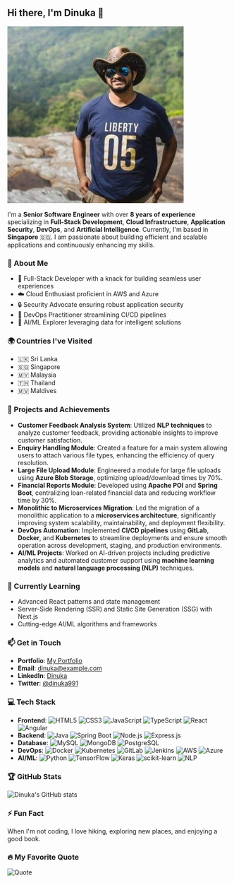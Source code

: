 ## Hi there, I'm Dinuka 👋

![Profile Banner](https://github.com/Dinuka991/Dinuka991/blob/main/asset/dinuka.jpeg)

I'm a **Senior Software Engineer** with over **8 years of experience** specializing in **Full-Stack Development**, **Cloud Infrastructure**, **Application Security**, **DevOps**, and **Artificial Intelligence**. Currently, I'm based in **Singapore** 🇸🇬. I am passionate about building efficient and scalable applications and continuously enhancing my skills.

### 🚀 About Me
- 🌟 Full-Stack Developer with a knack for building seamless user experiences
- ☁️ Cloud Enthusiast proficient in AWS and Azure
- 🔒 Security Advocate ensuring robust application security
- 🔄 DevOps Practitioner streamlining CI/CD pipelines
- 🤖 AI/ML Explorer leveraging data for intelligent solutions

### 🌍 Countries I've Visited
- 🇱🇰 Sri Lanka
- 🇸🇬 Singapore
- 🇲🇾 Malaysia
- 🇹🇭 Thailand
- 🇲🇻 Maldives

### 🌟 Projects and Achievements

- **Customer Feedback Analysis System**: Utilized **NLP techniques** to analyze customer feedback, providing actionable insights to improve customer satisfaction.
- **Enquiry Handling Module**: Created a feature for a main system allowing users to attach various file types, enhancing the efficiency of query resolution.
- **Large File Upload Module**: Engineered a module for large file uploads using **Azure Blob Storage**, optimizing upload/download times by 70%.
- **Financial Reports Module**: Developed using **Apache POI** and **Spring Boot**, centralizing loan-related financial data and reducing workflow time by 30%.
- **Monolithic to Microservices Migration**: Led the migration of a monolithic application to a **microservices architecture**, significantly improving system scalability, maintainability, and deployment flexibility.
- **DevOps Automation**: Implemented **CI/CD pipelines** using **GitLab**, **Docker**, and **Kubernetes** to streamline deployments and ensure smooth operation across development, staging, and production environments.
- **AI/ML Projects**: Worked on AI-driven projects including predictive analytics and automated customer support using **machine learning models** and **natural language processing (NLP)** techniques.

### 🌱 Currently Learning
- Advanced React patterns and state management
- Server-Side Rendering (SSR) and Static Site Generation (SSG) with Next.js
- Cutting-edge AI/ML algorithms and frameworks

### 📫 Get in Touch
- **Portfolio**: [My Portfolio](https://dinuka991.github.io/)
- **Email**: [dinuka@example.com](dinukadarshana007@gmail.com)
- **LinkedIn**: [Dinuka](https://www.linkedin.com/in/dinuka-ekanayake/)
- **Twitter**: [@dinuka991](https://twitter.com/dinuka991)

### 💻 Tech Stack
- **Frontend**: ![HTML5](https://img.shields.io/badge/html5-%23E34F26.svg?style=for-the-badge&logo=html5&logoColor=white) ![CSS3](https://img.shields.io/badge/css3-%231572B6.svg?style=for-the-badge&logo=css3&logoColor=white) ![JavaScript](https://img.shields.io/badge/javascript-%23323330.svg?style=for-the-badge&logo=javascript&logoColor=%23F7DF1E) ![TypeScript](https://img.shields.io/badge/typescript-%23007ACC.svg?style=for-the-badge&logo=typescript&logoColor=white) ![React](https://img.shields.io/badge/react-%2320232a.svg?style=for-the-badge&logo=react&logoColor=%2361DAFB) ![Angular](https://img.shields.io/badge/angular-%23DD0031.svg?style=for-the-badge&logo=angular&logoColor=white)
- **Backend**: ![Java](https://img.shields.io/badge/java-%23ED8B00.svg?style=for-the-badge&logo=java&logoColor=white) ![Spring Boot](https://img.shields.io/badge/spring--boot-%236DB33F.svg?style=for-the-badge&logo=spring&logoColor=white) ![Node.js](https://img.shields.io/badge/node.js-%2343853D.svg?style=for-the-badge&logo=node.js&logoColor=white) ![Express.js](https://img.shields.io/badge/express.js-%23404d59.svg?style=for-the-badge&logo=express&logoColor=%2361DAFB)
- **Database**: ![MySQL](https://img.shields.io/badge/mysql-%2300f.svg?style=for-the-badge&logo=mysql&logoColor=white) ![MongoDB](https://img.shields.io/badge/mongodb-%2347A248.svg?style=for-the-badge&logo=mongodb&logoColor=white) ![PostgreSQL](https://img.shields.io/badge/postgresql-%23316192.svg?style=for-the-badge&logo=postgresql&logoColor=white)
- **DevOps**: ![Docker](https://img.shields.io/badge/docker-%230db7ed.svg?style=for-the-badge&logo=docker&logoColor=white) ![Kubernetes](https://img.shields.io/badge/kubernetes-%23326ce5.svg?style=for-the-badge&logo=kubernetes&logoColor=white) ![GitLab](https://img.shields.io/badge/gitlab-%23181717.svg?style=for-the-badge&logo=gitlab&logoColor=white) ![Jenkins](https://img.shields.io/badge/jenkins-%232C5263.svg?style=for-the-badge&logo=jenkins&logoColor=white) ![AWS](https://img.shields.io/badge/AWS-%23232F3E.svg?style=for-the-badge&logo=amazon-aws&logoColor=white) ![Azure](https://img.shields.io/badge/Azure-%230072C6.svg?style=for-the-badge&logo=microsoft-azure&logoColor=white)
- **AI/ML**: ![Python](https://img.shields.io/badge/python-%2314354C.svg?style=for-the-badge&logo=python&logoColor=white) ![TensorFlow](https://img.shields.io/badge/tensorflow-%23FF6F00.svg?style=for-the-badge&logo=tensorflow&logoColor=white) ![Keras](https://img.shields.io/badge/keras-%23D00000.svg?style=for-the-badge&logo=keras&logoColor=white) ![scikit-learn](https://img.shields.io/badge/scikit--learn-%23F7931E.svg?style=for-the-badge&logo=scikit-learn&logoColor=white) ![NLP](https://img.shields.io/badge/NLP-%23008000.svg?style=for-the-badge&logo=natural-language-processing&logoColor=white)

### 🏆 GitHub Stats
![Dinuka's GitHub stats](https://github-readme-stats.vercel.app/api?username=Dinuka991&show_icons=true&theme=radical)

### ⚡ Fun Fact
When I'm not coding, I love hiking, exploring new places, and enjoying a good book.

### 🔥 My Favorite Quote
![Quote](https://quotes-github-readme.vercel.app/api?type=horizontal&theme=radical)
